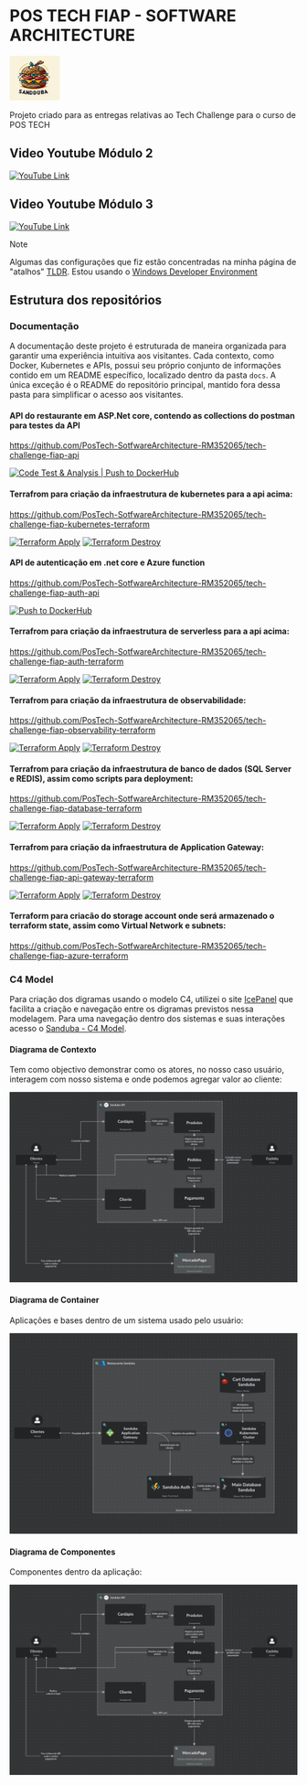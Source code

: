 # POS TECH FIAP - SOFTWARE ARCHITECTURE

<img  width="88" height="78" alt="Awesome GitHub Profile Readme" src="https://github.com/PosTech-SotfwareArchitecture-RM352065/.github/blob/79249f3afa76352cd1f954d841d8a5042254679e/docs/assets/sandduda-logo.png"> </img>

Projeto criado para as entregas relativas ao Tech Challenge para o curso de POS TECH

## Video Youtube Módulo 2
[![YouTube Link](https://img.youtube.com/vi/GzHLmtYgzV0/0.jpg)](https://www.youtube.com/watch?v=GzHLmtYgzV0)

## Video Youtube Módulo 3
[![YouTube Link](https://img.youtube.com/vi/SvFZTCRB8gU/0.jpg)](https://www.youtube.com/watch?v=SvFZTCRB8gU)

> [!Note]
> 
> Algumas das configurações que fiz estão concentradas na minha página de "atalhos" [TLDR](https://github.com/cangelosilima/TLDR). Estou usando o [Windows Developer Environment](https://github.com/cangelosilima/TLDR/tree/main/win-developer-env/README.md)

## Estrutura dos repositórios

### Documentação
A documentação deste projeto é estruturada de maneira organizada para garantir uma experiência intuitiva aos visitantes. Cada contexto, como Docker, Kubernetes e APIs, possui seu próprio conjunto de informações contido em um README específico, localizado dentro da pasta `docs`. A única exceção é o README do repositório principal, mantido fora dessa pasta para simplificar o acesso aos visitantes.

#### API do restaurante em ASP.Net core, contendo as collections do postman para testes da API
https://github.com/PosTech-SotfwareArchitecture-RM352065/tech-challenge-fiap-api

[![Code Test & Analysis | Push to DockerHub](https://github.com/PosTech-SotfwareArchitecture-RM352065/tech-challenge-fiap-api/actions/workflows/code-test-analysis.yml/badge.svg?branch=main)](https://github.com/PosTech-SotfwareArchitecture-RM352065/tech-challenge-fiap-api/actions/workflows/code-test-analysis.yml)

#### Terrafrom para criação da infraestrutura de kubernetes para a api acima:
https://github.com/PosTech-SotfwareArchitecture-RM352065/tech-challenge-fiap-kubernetes-terraform

[![Terraform Apply](https://github.com/PosTech-SotfwareArchitecture-RM352065/tech-challenge-fiap-kubernetes-terraform/actions/workflows/terraform-apply.yml/badge.svg?branch=main)](https://github.com/PosTech-SotfwareArchitecture-RM352065/tech-challenge-fiap-kubernetes-terraform/actions/workflows/terraform-apply.yml)
[![Terraform Destroy](https://github.com/PosTech-SotfwareArchitecture-RM352065/tech-challenge-fiap-kubernetes-terraform/actions/workflows/terraform-destroy.yml/badge.svg?branch=main)](https://github.com/PosTech-SotfwareArchitecture-RM352065/tech-challenge-fiap-kubernetes-terraform/actions/workflows/terraform-destroy.yml)

#### API de autenticação em .net core e Azure function
https://github.com/PosTech-SotfwareArchitecture-RM352065/tech-challenge-fiap-auth-api

[![Push to DockerHub](https://github.com/PosTech-SotfwareArchitecture-RM352065/tech-challenge-fiap-auth-api/actions/workflows/docker-push.yml/badge.svg?branch=main)](https://github.com/PosTech-SotfwareArchitecture-RM352065/tech-challenge-fiap-auth-api/actions/workflows/docker-push.yml)

#### Terrafrom para criação da infraestrutura de serverless para a api acima:
https://github.com/PosTech-SotfwareArchitecture-RM352065/tech-challenge-fiap-auth-terraform

[![Terraform Apply](https://github.com/PosTech-SotfwareArchitecture-RM352065/tech-challenge-fiap-auth-terraform/actions/workflows/terraform-apply.yml/badge.svg?branch=main)](https://github.com/PosTech-SotfwareArchitecture-RM352065/tech-challenge-fiap-auth-terraform/actions/workflows/terraform-apply.yml)
[![Terraform Destroy](https://github.com/PosTech-SotfwareArchitecture-RM352065/tech-challenge-fiap-auth-terraform/actions/workflows/terraform-destroy.yml/badge.svg?branch=main)](https://github.com/PosTech-SotfwareArchitecture-RM352065/tech-challenge-fiap-auth-terraform/actions/workflows/terraform-destroy.yml)

#### Terrafrom para criação da infraestrutura de observabilidade:
https://github.com/PosTech-SotfwareArchitecture-RM352065/tech-challenge-fiap-observability-terraform

[![Terraform Apply](https://github.com/PosTech-SotfwareArchitecture-RM352065/tech-challenge-fiap-observability-terraform/actions/workflows/terraform-apply.yml/badge.svg?branch=main)](https://github.com/PosTech-SotfwareArchitecture-RM352065/tech-challenge-fiap-observability-terraform/actions/workflows/terraform-apply.yml)
[![Terraform Destroy](https://github.com/PosTech-SotfwareArchitecture-RM352065/tech-challenge-fiap-observability-terraform/actions/workflows/terraform-destroy.yml/badge.svg?branch=main)](https://github.com/PosTech-SotfwareArchitecture-RM352065/tech-challenge-fiap-observability-terraform/actions/workflows/terraform-destroy.yml)

#### Terrafrom para criação da infraestrutura de banco de dados (SQL Server e REDIS), assim como scripts para deployment:
https://github.com/PosTech-SotfwareArchitecture-RM352065/tech-challenge-fiap-database-terraform

[![Terraform Apply](https://github.com/PosTech-SotfwareArchitecture-RM352065/tech-challenge-fiap-database-terraform/actions/workflows/terraform-apply.yml/badge.svg)](https://github.com/PosTech-SotfwareArchitecture-RM352065/tech-challenge-fiap-database-terraform/actions/workflows/terraform-apply.yml)
[![Terraform Destroy](https://github.com/PosTech-SotfwareArchitecture-RM352065/tech-challenge-fiap-database-terraform/actions/workflows/terraform-destroy.yml/badge.svg)](https://github.com/PosTech-SotfwareArchitecture-RM352065/tech-challenge-fiap-database-terraform/actions/workflows/terraform-destroy.yml)

#### Terrafrom para criação da infraestrutura de Application Gateway:
https://github.com/PosTech-SotfwareArchitecture-RM352065/tech-challenge-fiap-api-gateway-terraform

[![Terraform Apply](https://github.com/PosTech-SotfwareArchitecture-RM352065/tech-challenge-fiap-api-gateway-terraform/actions/workflows/terraform-apply.yml/badge.svg?branch=main)](https://github.com/PosTech-SotfwareArchitecture-RM352065/tech-challenge-fiap-api-gateway-terraform/actions/workflows/terraform-apply.yml)
[![Terraform Destroy](https://github.com/PosTech-SotfwareArchitecture-RM352065/tech-challenge-fiap-api-gateway-terraform/actions/workflows/terraform-destroy.yml/badge.svg?branch=main)](https://github.com/PosTech-SotfwareArchitecture-RM352065/tech-challenge-fiap-api-gateway-terraform/actions/workflows/terraform-destroy.yml)


#### Terraform para criacão do storage account onde será armazenado o terraform state, assim como Virtual Network e subnets:
https://github.com/PosTech-SotfwareArchitecture-RM352065/tech-challenge-fiap-azure-terraform

### C4 Model
Para criação dos digramas usando o modelo C4, utilizei o site [IcePanel](https://app.icepanel.io/) que facilita a criação e navegação entre os digramas previstos nessa modelagem. Para uma navegação dentro dos sistemas e suas interações acesso o [Sanduba - C4 Model](https://s.icepanel.io/3NzMSG0BWa6nvY/CH0k).

#### Diagrama de Contexto
Tem como objectivo demonstrar como os atores, no nosso caso usuário, interagem com nosso sistema e onde podemos agregar valor ao cliente:

<img alt="Diagrama de Contexto" src="https://github.com/PosTech-SotfwareArchitecture-RM352065/.github/blob/105726af71c66ceeb59197ee74cce4c13989f3dc/docs/assets/componentsDiagram.png"></img>

#### Diagrama de Container
Aplicações e bases dentro de um sistema usado pelo usuário:

<img alt="Diagrama de Contexto" src="https://github.com/PosTech-SotfwareArchitecture-RM352065/.github/blob/105726af71c66ceeb59197ee74cce4c13989f3dc/docs/assets/containerDiagram.png"></img>

#### Diagrama de Componentes
Componentes dentro da aplicação:

<img alt="Diagrama de Contexto" src="https://github.com/PosTech-SotfwareArchitecture-RM352065/.github/blob/105726af71c66ceeb59197ee74cce4c13989f3dc/docs/assets/componentsDiagram.png"></img>
